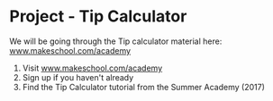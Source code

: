 # Project - Tip Calculator

We will be going through the Tip calculator material here: www.makeschool.com/academy

1. Visit www.makeschool.com/academy
2. Sign up if you haven't already
3. Find the Tip Calculator tutorial from the Summer Academy (2017)